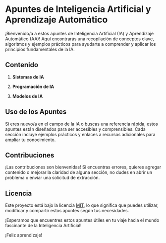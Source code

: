 # Apuntes de Inteligencia Artificial y Aprendizaje Automático

¡Bienvenido/a a estos apuntes de Inteligencia Artificial (IA) y Aprendizaje Automático (AA)! Aquí encontrarás una recopilación de conceptos clave, algoritmos y ejemplos prácticos para ayudarte a comprender y aplicar los principios fundamentales de la IA.

## Contenido

1. **Sistemas de IA**

2. **Programación de IA**

5. **Modelos de IA**


## Uso de los Apuntes

Si eres nuevo/a en el campo de la IA o buscas una referencia rápida, estos apuntes están diseñados para ser accesibles y comprensibles. Cada sección incluye ejemplos prácticos y enlaces a recursos adicionales para ampliar tu conocimiento.

## Contribuciones

¡Las contribuciones son bienvenidas! Si encuentras errores, quieres agregar contenido o mejorar la claridad de alguna sección, no dudes en abrir un problema o enviar una solicitud de extracción.

## Licencia

Este proyecto está bajo la licencia [MIT](LICENSE), lo que significa que puedes utilizar, modificar y compartir estos apuntes según tus necesidades.

¡Esperamos que encuentres estos apuntes útiles en tu viaje hacia el mundo fascinante de la Inteligencia Artificial!

¡Feliz aprendizaje!
